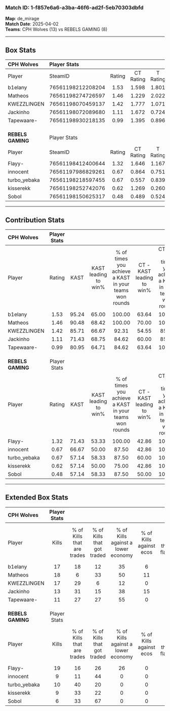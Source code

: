 ### Match ID: 1-f857e6a6-a3ba-46f6-ad2f-5eb70303dbfd  
**Map**: de_mirage  
**Match Date**: 2025-04-02  
**Teams**: CPH Wolves (13) vs REBELS GAMING (8)  

---  

## Box Stats  

| **CPH Wolves**    | Player Stats      |        |           |          |       |      |       |         |        |      |     |
| :- | :- | :-: | :-: | :-: | :-: | :-: | :-: | :-: | :-: | :-: | :-: |
| Player            | SteamID           | Rating | CT Rating | T Rating | KAST  | ADR  | Kills | Assists | Deaths | K/D  | HS% |
| b1elany           | 76561198212208204 |  1.53  |   1.598   |  1.801   | 95.24 | 97.3 |  17   |    8    |   11   | 1.55 | 47  |
| Matheos           | 76561198274726597 |  1.46  |   1.229   |  2.022   | 90.48 | 96.1 |  18   |    5    |   13   | 1.38 | 66  |
| KWEZZLINGEN       | 76561198070459137 |  1.42  |   1.777   |  1.071   | 85.71 | 78.4 |  17   |    3    |   9    | 1.89 | 47  |
| Jackinho          | 76561198072089680 |  1.11  |   1.672   |  0.724   | 71.43 | 60.1 |  13   |    1    |   8    | 1.63 | 38  |
| Tapewaare-        | 76561198930218135 |  0.99  |   1.395   |  0.896   | 80.95 | 66.2 |  11   |    5    |   14   | 0.79 | 63  |
|                   |                   |        |           |          |       |      |       |         |        |      |     |
|                   |                   |        |           |          |       |      |       |         |        |      |     |
|                   |                   |        |           |          |       |      |       |         |        |      |     |
| **REBELS GAMING** | Player Stats      |        |           |          |       |      |       |         |        |      |     |
| Player            | SteamID           | Rating | CT Rating | T Rating | KAST  | ADR  | Kills | Assists | Deaths | K/D  | HS% |
| Flayy-            | 76561198412400644 |  1.32  |   1.646   |  1.167   | 71.43 | 88.1 |  19   |    1    |   13   | 1.46 | 42  |
| innocent          | 76561197986829261 |  0.67  |   0.864   |  0.751   | 66.67 | 53.5 |   9   |    3    |   17   | 0.53 | 44  |
| turbo_yebaka      | 76561198218597455 |  0.67  |   0.557   |  0.839   | 57.14 | 51.4 |  10   |    4    |   16   | 0.63 | 60  |
| kisserekk         | 76561198252742076 |  0.62  |   1.269   |  0.260   | 57.14 | 52.6 |   9   |    1    |   16   | 0.56 | 55  |
| Sobol             | 76561198150625317 |  0.48  |   0.489   |  0.524   | 57.14 | 42.4 |   6   |    6    |   16   | 0.38 | 16  |
---  

## Contribution Stats  

| **CPH Wolves**    | Player Stats |       |                      |                                                        |                           |                                                             |                          |                                                            |
| :- | :-: | :-: | :-: | :-: | :-: | :-: | :-: | :-: |
| Player            |    Rating    | KAST  | KAST leading to win% | % of times you achieve a KAST in your teams won rounds | CT - KAST leading to win% | CT - % of times you achieve a KAST in your teams won rounds | T - KAST leading to win% | T - % of times you achieve a KAST in your teams won rounds |
| b1elany           |     1.53     | 95.24 |        65.00         |                         100.00                         |           63.64           |                           100.00                            |          66.67           |                           100.00                           |
| Matheos           |     1.46     | 90.48 |        68.42         |                         100.00                         |           70.00           |                           100.00                            |          66.67           |                           100.00                           |
| KWEZZLINGEN       |     1.42     | 85.71 |        66.67         |                         92.31                          |           54.55           |                            85.71                            |          85.71           |                           100.00                           |
| Jackinho          |     1.11     | 71.43 |        68.75         |                         84.62                          |           60.00           |                            85.71                            |          83.33           |                           83.33                            |
| Tapewaare-        |     0.99     | 80.95 |        64.71         |                         84.62                          |           63.64           |                           100.00                            |          66.67           |                           66.67                            |
|                   |              |       |                      |                                                        |                           |                                                             |                          |                                                            |
|                   |              |       |                      |                                                        |                           |                                                             |                          |                                                            |
|                   |              |       |                      |                                                        |                           |                                                             |                          |                                                            |
| **REBELS GAMING** | Player Stats |       |                      |                                                        |                           |                                                             |                          |                                                            |
| Player            |    Rating    | KAST  | KAST leading to win% | % of times you achieve a KAST in your teams won rounds | CT - KAST leading to win% | CT - % of times you achieve a KAST in your teams won rounds | T - KAST leading to win% | T - % of times you achieve a KAST in your teams won rounds |
| Flayy-            |     1.32     | 71.43 |        53.33         |                         100.00                         |           42.86           |                           100.00                            |          62.50           |                           100.00                           |
| innocent          |     0.67     | 66.67 |        50.00         |                         87.50                          |           42.86           |                           100.00                            |          57.14           |                           80.00                            |
| turbo_yebaka      |     0.67     | 57.14 |        58.33         |                         87.50                          |           60.00           |                           100.00                            |          57.14           |                           80.00                            |
| kisserekk         |     0.62     | 57.14 |        50.00         |                         75.00                          |           42.86           |                           100.00                            |          60.00           |                           60.00                            |
| Sobol             |     0.48     | 57.14 |        58.33         |                         87.50                          |           50.00           |                           100.00                            |          66.67           |                           80.00                            |
---  

## Extended Box Stats  

| **CPH Wolves**    | Player Stats |                            |                            |                                    |                         |                              |                                 |        |                             |                                     |                          |                               |                            |
| :- | :-: | :-: | :-: | :-: | :-: | :-: | :-: | :-: | :-: | :-: | :-: | :-: | :-: |
| Player            |    Kills     | % of Kills that are trades | % of Kills that got traded | % of Kills against a lower economy | % of Kills against ecos | % of Kills that are flawless | % of Kills that are close duels | Deaths | % of Deaths that get traded | % of Deaths against a lower economy | % of Deaths against ecos | % of Deaths that are flawless | % of Deaths that are close |
| b1elany           |      17      |             18             |             12             |                 35                 |            6            |              76              |                6                |   11   |             55              |                 27                  |            0             |              55               |             27             |
| Matheos           |      18      |             6              |             33             |                 50                 |           11            |              78              |                0                |   13   |             31              |                 23                  |            0             |              69               |             8              |
| KWEZZLINGEN       |      17      |             29             |             6              |                 12                 |            0            |              71              |                6                |   9    |             22              |                 22                  |            0             |              56               |             11             |
| Jackinho          |      13      |             31             |             15             |                 38                 |           15            |              85              |                8                |   8    |             25              |                 13                  |            0             |              100              |             0              |
| Tapewaare-        |      11      |             27             |             27             |                 55                 |            0            |              91              |               18                |   14   |             29              |                 29                  |            0             |              71               |             14             |
|                   |              |                            |                            |                                    |                         |                              |                                 |        |                             |                                     |                          |                               |                            |
|                   |              |                            |                            |                                    |                         |                              |                                 |        |                             |                                     |                          |                               |                            |
|                   |              |                            |                            |                                    |                         |                              |                                 |        |                             |                                     |                          |                               |                            |
| **REBELS GAMING** | Player Stats |                            |                            |                                    |                         |                              |                                 |        |                             |                                     |                          |                               |                            |
| Player            |    Kills     | % of Kills that are trades | % of Kills that got traded | % of Kills against a lower economy | % of Kills against ecos | % of Kills that are flawless | % of Kills that are close duels | Deaths | % of Deaths that get traded | % of Deaths against a lower economy | % of Deaths against ecos | % of Deaths that are flawless | % of Deaths that are close |
| Flayy-            |      19      |             16             |             26             |                 26                 |            0            |              79              |                5                |   13   |             15              |                 23                  |            0             |              92               |             8              |
| innocent          |      9       |             11             |             44             |                 0                  |            0            |              67              |               11                |   17   |             29              |                 24                  |            0             |              76               |             0              |
| turbo_yebaka      |      10      |             40             |             20             |                 0                  |            0            |              70              |               20                |   16   |             13              |                 25                  |            0             |              81               |             13             |
| kisserekk         |      9       |             33             |             22             |                 0                  |            0            |              67              |               11                |   16   |             19              |                 25                  |            0             |              69               |             0              |
| Sobol             |      6       |             33             |             67             |                 0                  |            0            |              33              |               17                |   16   |              6              |                 25                  |            0             |              63               |             6              |
